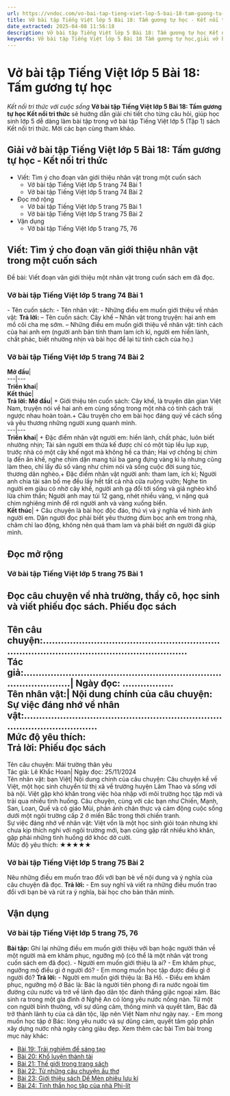 ```yaml
---
url: https://vndoc.com/vo-bai-tap-tieng-viet-lop-5-bai-18-tam-guong-tu-hoc-339012
title: Vở bài tập Tiếng Việt lớp 5 Bài 18: Tấm gương tự học - Kết nối tri thức với cuộc sống - VnDoc.com
date_extracted: 2025-04-08 11:56:18
description: Vở bài tập Tiếng Việt lớp 5 Bài 18: Tấm gương tự học Kết nối tri thức được biên soạn nhằm giúp các em HS nhanh chóng hiểu bài và đạt kết quả tốt trong học tập môn Tiếng Việt lớp 5 sách Kết nối tri thức mới.
keywords: Vở bài tập Tiếng Việt lớp 5 Bài 18 Tấm gương tự học,giải vở bài tập tiếng việt 5 kết nối bài 18,giải vbt tiếng tiếng 5 kết nối trang 74,giải vbt tiếng việt 5 kết nối Tấm gương tự học,vbt tiếng việt 5 kết nối,bài 18 Tấm gương tự học
---
```


# Vở bài tập Tiếng Việt lớp 5 Bài 18: Tấm gương tự học
 _Kết nối tri thức với cuộc sống_
**Vở bài tập Tiếng Việt lớp 5 Bài 18: Tấm gương tự học Kết nối tri thức** sẽ hướng dẫn giải chi tiết cho từng câu hỏi, giúp học sinh lớp 5 dễ dàng làm bài tập trong vở bài tập Tiếng Việt lớp 5 \(Tập 1\) sách Kết nối tri thức. Mời các bạn cùng tham khảo.
## Giải vở bài tập Tiếng Việt lớp 5 Bài 18: Tấm gương tự học - Kết nối tri thức
  * Viết: Tìm ý cho đoạn văn giới thiệu nhân vật trong một cuốn sách
    * Vở bài tập Tiếng Việt lớp 5 trang 74 Bài 1
    * Vở bài tập Tiếng Việt lớp 5 trang 74 Bài 2
  * Đọc mở rộng
    * Vở bài tập Tiếng Việt lớp 5 trang 75 Bài 1
    * Vở bài tập Tiếng Việt lớp 5 trang 75 Bài 2
  * Vận dụng
    * Vở bài tập Tiếng Việt lớp 5 trang 75, 76

## Viết: Tìm ý cho đoạn văn giới thiệu nhân vật trong một cuốn sách
Đề bài: Viết đoạn văn giới thiệu một nhân vật trong cuốn sách em đã đọc.
### Vở bài tập Tiếng Việt lớp 5 trang 74 Bài 1
\- Tên cuốn sách:
\- Tên nhân vật:
\- Những điều em muốn giới thiệu về nhân vật:
**Trả lời:**
– Tên cuốn sách: Cây khế
– Nhân vật trong truyện: hai anh em mồ côi cha mẹ sớm.
– Những điều em muốn giới thiệu về nhân vật: tính cách của hai anh em \(người anh bản tính tham lam ích kỉ, người em hiền lành, chất phác, biết nhường nhịn và bài học để lại từ tính cách của họ.\)
### Vở bài tập Tiếng Việt lớp 5 trang 74 Bài 2
**Mở đầu**|   
---|---  
**Triển khai**|   
**Kết thúc**|   
**Trả lời:**
**Mở đầu**|  \+ Giới thiệu tên cuốn sách: Cây khế, là truyện dân gian Việt Nam, truyện nói về hai anh em cùng sống trong một nhà có tính cách trái ngược nhau hoàn toàn.\+ Câu truyện cho em bài học đáng quý về cách sống và yêu thương những người xung quanh mình.  
---|---  
**Triển khai**|  \+ Đặc điểm nhân vật người em: hiền lành, chất phác, luôn biết nhường nhịn; Tài sản người em thừa kế được chỉ có một túp lều lụp xụp, trước nhà có một cây khế ngọt mà không hề ca thán; Hai vợ chồng bị chim lạ đến ăn khế, nghe chim dặn mang túi ba gang đựng vàng kì lạ nhưng cũng làm theo, chỉ lấy đủ số vàng như chim nói và sống cuộc đời sung túc, thương dân nghèo.\+ Đặc điểm nhân vật người anh: tham lam, ích kỉ; Người anh chia tài sản bố mẹ đều lấy hết tất cả nhà cửa ruộng vườn; Nghe tin người em giàu có nhờ cây khế, người anh gạ đổi tới sống và giả nghèo khổ lừa chim thần; Người anh may túi 12 gang, nhét nhiều vàng, vì nặng quá chim nghiêng mình để rơi người anh và vàng xuống biển.  
**Kết thúc**|  \+ Câu chuyện là bài học độc đáo, thú vị và ý nghĩa về hình ảnh người em. Dặn người đọc phải biết yêu thương đùm bọc anh em trong nhà, chăm chỉ lao động, không nên quá tham lam và phải biết ơn người đã giúp mình.  
## Đọc mở rộng
### Vở bài tập Tiếng Việt lớp 5 trang 75 Bài 1
Đọc câu chuyện về nhà trường, thầy cô, học sinh và viết phiếu đọc sách.
**Phiếu đọc sách**  
---  
Tên câu chuyện:.......................................................................................................................  
Tác giả:.......................................................................................| Ngày đọc: ……………..  
Tên nhân vật:| Nội dung chính của câu chuyện:  
Sự việc đáng nhớ về nhân vật:................................................................................................  
Mức độ yêu thích:  
**Trả lời:**
**Phiếu đọc sách**  
---  
Tên câu chuyện: Mái trường thân yêu  
Tác giả: Lê Khắc Hoan| Ngày đọc: 25/11/2024  
Tên nhân vật: bạn Việt| Nội dung chính của câu chuyện: Câu chuyện kể về Việt, một học sinh chuyển từ thị xã về trường huyện Lâm Thao và sống với bà nội. Việt gặp khó khăn trong việc hòa nhập với môi trường học tập mới và trải qua nhiều tình huống. Câu chuyện, cùng với các bạn như Chiến, Mạnh, San, Loan, Quế và cô giáo Mùi, phản ánh chân thực và cảm động cuộc sống dưới một ngôi trường cấp 2 ở miền Bắc trong thời chiến tranh.  
Sự việc đáng nhớ về nhân vật: Việt vốn là một học sinh giỏi toán nhưng khi chưa kịp thích nghi với ngôi trường mới, bạn cũng gặp rất nhiều khó khăn, gặp phải những tình huống dở khóc dở cười.  
Mức độ yêu thích: ★★★★★  
### Vở bài tập Tiếng Việt lớp 5 trang 75 Bài 2
Nêu những điều em muốn trao đổi với bạn bè về nội dung và ý nghĩa của câu chuyện đã đọc.
**Trả lời:**
\- Em suy nghĩ và viết ra những điều muốn trao đổi với bạn bè và rút ra ý nghĩa, bài học cho bản thân mình.
## Vận dụng
### Vở bài tập Tiếng Việt lớp 5 trang 75, 76
**Bài tập:** Ghi lại những điều em muốn giới thiệu với bạn hoặc người thân về một người mà em khâm phục, ngưỡng mộ \(có thể là một nhân vật trong cuốn sách em đã đọc\).
\- Người em muốn giới thiệu là ai?
\- Em khâm phục, ngưỡng mộ điều gì ở người đó?
\- Em mong muốn học tập được điều gì ở người đó?
**Trả lời:**
\- Người em muốn giới thiệu là: Bá Hồ.
\- Điều em khâm phục, ngưỡng mộ ở Bác là: Bác là người tiên phong đi ra nước ngoài tìm đường cứu nước và trở về lãnh đạo dân tộc đánh thắng giặc ngoại xâm. Bác sinh ra trong một gia đình ở Nghệ An có lòng yêu nước nồng nàn. Từ một con người bình thường, với sự dũng cảm, thông minh và quyết tâm, Bác đã trở thành lãnh tụ của cả dân tộc, lập nên Việt Nam như ngày nay.
\- Em mong muốn học tập ở Bác: lòng yêu nước và sự dũng cảm, quyết tâm góp phần xây dựng nước nhà ngày càng giàu đẹp.
Xem thêm các bài Tìm bài trong mục này khác:
  * [Bài 19: Trải nghiệm để sáng tạo](</vo-bai-tap-tieng-viet-lop-5-bai-19-trai-nghiem-de-sang-tao-339016>)
  * [Bài 20: Khổ luyện thành tài](</vo-bai-tap-tieng-viet-lop-5-bai-20-kho-luyen-thanh-tai-339018>)
  * [Bài 21: Thế giới trong trang sách](</vo-bai-tap-tieng-viet-lop-5-bai-21-the-gioi-trong-trang-sach-339055>)
  * [Bài 22: Từ những câu chuyện ấu thơ](</vo-bai-tap-tieng-viet-lop-5-bai-22-tu-nhung-cau-chuyen-au-tho-339054>)
  * [Bài 23: Giới thiệu sách Dế Mèn phiêu lưu kí](</vo-bai-tap-tieng-viet-lop-5-bai-23-gioi-thieu-sach-de-men-phieu-luu-ki-339056>)
  * [Bài 24: Tinh thần học tập của nhà Phi-lít](</vo-bai-tap-tieng-viet-lop-5-bai-24-tinh-than-hoc-tap-cua-nha-phi-lit-339059>)

